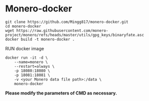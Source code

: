 # Monero-docker

```
git clone https://github.com/Mingg817/monero-docker.git
cd monero-docker
wget https://raw.githubusercontent.com/monero-project/monero/refs/heads/master/utils/gpg_keys/binaryfate.asc
docker build -t monero-docker .
```

RUN docker image
```
docker run -it -d \
    --name=monero \
    --restart=always \
    -p 18080:18080 \
    -p 18081:18081 \
    -v <your Monero data file path>:/data \
    monero-docker
```

**Please modify the parameters of CMD as necessary.**